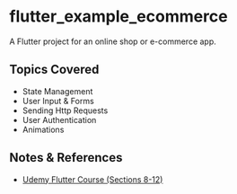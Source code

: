 # flutter_example_ecommerce

A Flutter project for an online shop or e-commerce app.

## Topics Covered

- State Management
- User Input & Forms
- Sending Http Requests
- User Authentication
- Animations

## Notes & References

- [Udemy Flutter Course (Sections 8-12)](https://www.udemy.com/course/learn-flutter-dart-to-build-ios-android-apps/)
